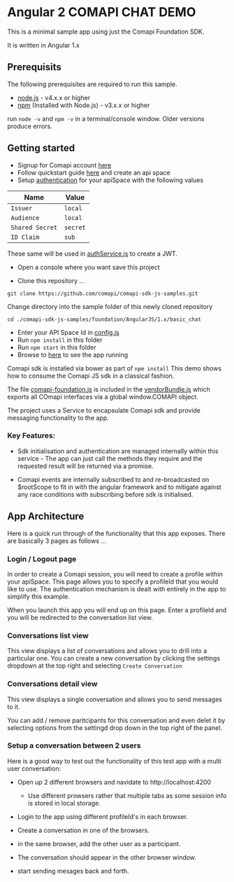 # Angular 2 COMAPI CHAT DEMO
This is a minimal sample app using just the Comapi Foundation SDK. 

It is written in Angular 1.x

## Prerequisits
The following prerequisites are required to run this sample.

 - [node.js](https://nodejs.org/en/) - v4.x.x or higher
 - [npm](https://www.npmjs.com)  (Installed with Node.js) - v3.x.x or higher

 run `node -v` and `npm -v` in a terminal/console window. Older versions produce errors.


## Getting started

- Signup for Comapi account [here](http://www.comapi.com)
- Follow quickstart guide [here](http://docs.comapi.com/docs/quick-start) and create an api space
- Setup [authentication](http://docs.comapi.com/docs/channel-setup-app-messaging) for your apiSpace with the following values

| Name | Value |
| -----------| ----- |
| `Issuer`   |  `local`| 
| `Audience` |  `local`| 
| `Shared Secret` |  `secret`| 
| `ID Claim` |  `sub`| 

These same will be used in [authService.js](./app/src/services/authService.js) to create a JWT.

- Open a console where you want save this project

- Clone this repository ...

```
git clone https://github.com/comapi/comapi-sdk-js-samples.git
```
Change directory into the sample folder of this newly cloned repository
```
cd ./comapi-sdk-js-samples/foundation/AngularJS/1.x/basic_chat
```

- Enter your API Space Id in [config.js](app/src/config.js)
- Run `npm install` in this folder 
- Run `npm start` in this folder
- Browse to [here](http://localhost:8080) to see the app running

Comapi sdk is installed via bower as part of `npm install`
This demo shows how to consume the Comapi JS sdk in a classical fashion.

The file [comapi-foundation.js](app/bower_components/comapi-sdk-js-foundation/dist/comapi-foundation.js) is included in the [vendorBundle.js](app/build/vendorBundle.js) which exports all COmapi interfaces via a global window.COMAPI object.



The project uses a Service to encapsulate Comapi sdk and provide messaging functionality to the app.

### Key Features:
 
 * Sdk initialisation and authentication are managed internally within this service - The app can just call the methods they require and the requested result will be returned via a promise.

 * Comapi events are internally subscribed to and re-broadcasted on $rootScope to fit in with the angular framework and to mitigate against any race conditions with subscribing before sdk is initialised. 

## App Architecture
Here is a quick run through of the functionality that this app exposes. There are basically 3 pages as follows ...

### Login / Logout page
In order to create a Comapi session, you will need to create a profile within your apiSpace. This page allows you to specify a profileId that you would like to use. The authentication mechanism is dealt with entirely in the app to simplify this example.

When you launch this app you will end up on this page. Enter a profileId and you will be redirected to the conversation list view.  

### Conversations list view

This view displays a list of conversations and allows you to drill into a particular one. 
You can create a new conversation by clicking the settings dropdown at the top right and selecting `Create Conversation`


### Conversations detail view

This view displays a single conversation and allows you to send messages to it. 

You can add / remove paritcipants for this conversation and even delet it by selecting options from the settingd drop down in the top right of the panel.

### Setup a conversation between 2 users

Here is a good way to test out the functionality of this test app with a multi user conversation:

- Open up 2 different browsers and navidate  to http://localhost:4200
    - Use different prowsers rather that multiple tabs as some session info is stored in local storage.

- Login to the app using different profileId's in each browser.

- Create a conversation in one of the browsers.

- in the same browser, add the other user as a participant.

- The conversation should appear in the other browser window.

- start sending mesages back and forth.


